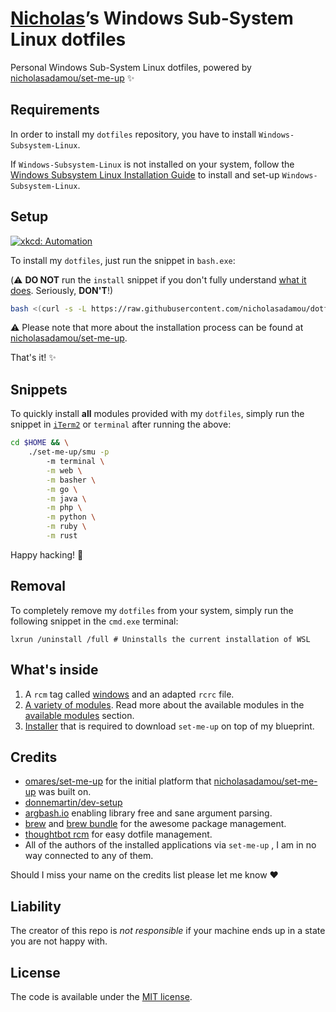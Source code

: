 # [Nicholas](https://github.com/nicholasadamou)’s Windows Sub-System Linux dotfiles

Personal Windows Sub-System Linux dotfiles, powered by [nicholasadamou/set-me-up](https://github.com/nicholasadamou/set-me-up/tree/debian) ✨

## Requirements

In order to install my `dotfiles` repository, you have to install `Windows-Subsystem-Linux`.

If `Windows-Subsystem-Linux` is not installed on your system, follow the [Windows Subsystem Linux Installation Guide](https://msdn.microsoft.com/en-us/commandline/wsl/install-win10#) to install and set-up `Windows-Subsystem-Linux`.

## Setup

[![xkcd: Automation](http://imgs.xkcd.com/comics/automation.png)](http://xkcd.com/1319/)

To install my `dotfiles`, just run the snippet in `bash.exe`:

(⚠️ **DO NOT** run the `install` snippet if you don't fully
understand [what it does](.dotfiles/modules/install.sh). Seriously, **DON'T**!)

```bash
bash <(curl -s -L https://raw.githubusercontent.com/nicholasadamou/dotfiles/windows/.dotfiles/modules/install.sh)
```

⚠️ Please note that more about the installation process can be found at [nicholasadamou/set-me-up](https://github.com/nicholasadamou/set-me-up/tree/debian).

That's it! ✨

## Snippets

To quickly install **all** modules provided with my `dotfiles`, simply run the snippet in [`iTerm2`](https://www.iterm2.com/) or `terminal` after running the above:

```bash
cd $HOME && \
    ./set-me-up/smu -p 
        -m terminal \
        -m web \
        -m basher \
        -m go \
        -m java \
        -m php \
        -m python \
        -m ruby \
        -m rust
 ```
 
 Happy hacking! 🚀

## Removal

To completely remove my `dotfiles` from your system, simply
run the following snippet in the `cmd.exe` terminal:

`lxrun /uninstall /full # Uninstalls the current installation of WSL`

## What's inside

1.  A `rcm` tag called [windows](.dotfiles/tag-windows) and an adapted `rcrc` file.
2.  [A variety of modules](https://github.com/nicholasadamou/set-me-up/tree/debian/.dotfiles/modules). Read more about the available modules in the [available modules](https://github.com/nicholasadamou/set-me-up/tree/debian#available-modules) section.
3.  [Installer](.dotfiles/modules/install.sh) that is required to download `set-me-up` on top of my blueprint.

## Credits

-   [omares/set-me-up](https://github.com/omares/set-me-up) for the initial platform that [nicholasadamou/set-me-up](https://github.com/nicholasadamou/set-me-up/tree/debian) was built on.
-   [donnemartin/dev-setup](https://github.com/donnemartin/dev-setup)
-   [argbash.io](https://argbash.io/) enabling library free and sane argument parsing.
-   [brew](https://brew.sh/) and [brew bundle](https://github.com/Homebrew/homebrew-bundle) for the awesome package management.
-   [thoughtbot rcm](https://github.com/thoughtbot/rcm) for easy dotfile management.
-   All of the authors of the installed applications via `set-me-up` , I am in no way connected to any of them.

Should I miss your name on the credits list please let me know :heart:

## Liability

The creator of this repo is _not responsible_ if your machine ends up in a state you are not happy with.

## License

The code is available under the [MIT license](LICENSE.txt).
